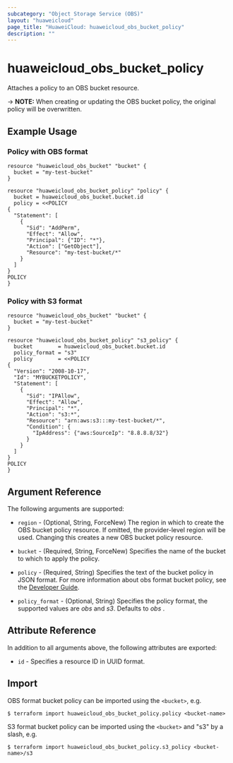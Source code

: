 ```yaml
---
subcategory: "Object Storage Service (OBS)"
layout: "huaweicloud"
page_title: "HuaweiCloud: huaweicloud_obs_bucket_policy"
description: ""
---
```


# huaweicloud_obs_bucket_policy

Attaches a policy to an OBS bucket resource.

-> **NOTE:** When creating or updating the OBS bucket policy, the original policy will be overwritten.

## Example Usage

### Policy with OBS format

```hcl
resource "huaweicloud_obs_bucket" "bucket" {
  bucket = "my-test-bucket"
}

resource "huaweicloud_obs_bucket_policy" "policy" {
  bucket = huaweicloud_obs_bucket.bucket.id
  policy = <<POLICY
{
  "Statement": [
    {
      "Sid": "AddPerm",
      "Effect": "Allow",
      "Principal": {"ID": "*"},
      "Action": ["GetObject"],
      "Resource": "my-test-bucket/*"
    }
  ]
}
POLICY
}
```

### Policy with S3 format

```hcl
resource "huaweicloud_obs_bucket" "bucket" {
  bucket = "my-test-bucket"
}

resource "huaweicloud_obs_bucket_policy" "s3_policy" {
  bucket        = huaweicloud_obs_bucket.bucket.id
  policy_format = "s3"
  policy        = <<POLICY
{
  "Version": "2008-10-17",
  "Id": "MYBUCKETPOLICY",
  "Statement": [
    {
      "Sid": "IPAllow",
      "Effect": "Allow",
      "Principal": "*",
      "Action": "s3:*",
      "Resource": "arn:aws:s3:::my-test-bucket/*",
      "Condition": {
        "IpAddress": {"aws:SourceIp": "8.8.8.8/32"}
      }
    }
  ]
}
POLICY
}
```

## Argument Reference

The following arguments are supported:

* `region` - (Optional, String, ForceNew) The region in which to create the OBS bucket policy resource. If omitted, the
  provider-level region will be used. Changing this creates a new OBS bucket policy resource.

* `bucket` - (Required, String, ForceNew) Specifies the name of the bucket to which to apply the policy.

* `policy` - (Required, String) Specifies the text of the bucket policy in JSON format. For more information about obs
  format bucket policy,
  see the [Developer Guide](https://support.huaweicloud.com/intl/en-us/perms-cfg-obs/obs_40_0004.html).

* `policy_format` - (Optional, String) Specifies the policy format, the supported values are *obs* and *s3*. Defaults
  to *obs* .

## Attribute Reference

In addition to all arguments above, the following attributes are exported:

* `id` - Specifies a resource ID in UUID format.

## Import

OBS format bucket policy can be imported using the `<bucket>`, e.g.

```
$ terraform import huaweicloud_obs_bucket_policy.policy <bucket-name>
```

S3 format bucket policy can be imported using the `<bucket>` and "s3" by a slash, e.g.

```
$ terraform import huaweicloud_obs_bucket_policy.s3_policy <bucket-name>/s3
```
